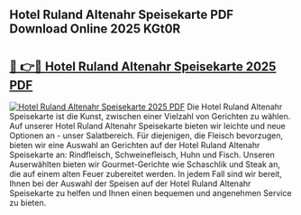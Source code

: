 ## Hotel Ruland Altenahr Speisekarte PDF Download Online 2025 KGt0R

# <h2><a href="http://gc99etf.nevu.top/?p=Hotel+Ruland+Altenahr+Speisekarte">🔗 👉🔴 Hotel Ruland Altenahr Speisekarte 2025 PDF</a></h2>

[![Hotel Ruland Altenahr Speisekarte 2025 PDF](https://i.imgur.com/dBaPXMq.png)](http://gc99etf.nevu.top/?p=Hotel+Ruland+Altenahr+Speisekarte)
Die Hotel Ruland Altenahr Speisekarte ist die Kunst, zwischen einer Vielzahl von Gerichten zu wählen. Auf unserer Hotel Ruland Altenahr Speisekarte bieten wir leichte und neue Optionen an - unser Salatbereich. Für diejenigen, die Fleisch bevorzugen, bieten wir eine Auswahl an Gerichten auf der Hotel Ruland Altenahr Speisekarte an: Rindfleisch, Schweinefleisch, Huhn und Fisch. Unseren Auserwählten bieten wir Gourmet-Gerichte wie Schaschlik und Steak an, die auf einem alten Feuer zubereitet werden. In jedem Fall sind wir bereit, Ihnen bei der Auswahl der Speisen auf der Hotel Ruland Altenahr Speisekarte zu helfen und Ihnen einen bequemen und angenehmen Service zu bieten.
